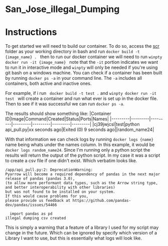 # San_Jose_illegal_Dumping

# Instructions

To get started we will need to build our container. To do so, access the [scr]('./src') folder as your working directory in bash and run ```docker build -t {image_name} . ``` then to run our docker container we will need to run ```winpty docker run -it {image_name} ``` note that the ```-it``` portion indicates we want to run it in interactive mode and ```winpty``` will only be needed if you're using git bash on a windows machine. You can check if a container has been built by running ```docker ps -a``` in your command line. The ```-a``` includes all containers, both active and inactive ones. 

For example, if i run ``` docker build -t test .``` and ```winpty docker run -it test ``` will create a container and run what ever is set up in the docker file. Then to see if it was successful we can run ```docker ps -a```.

The results should show something like:
|Container ID|Image|Command|Created|Status|Ports|Names|
|---------|---------|---------|---------|---------|---------|---------|
|cj39jwjcsl|test|python api_pull.py|xx seconds ago|Exited (0) 9 seconds ago||random_name24|

With that information we can check logs by running ```docker logs {name}``` name being whats under the names column. In this example, it would be ```docker logs random_name24```. Since I'm running only a python script the results will return the output of the python script. In my case it was a script to create a csv file if one didn't exist. Which verbatim looks like.

```   
/app/api_pull.py:2: DeprecationWarning:
Pyarrow will become a required dependency of pandas in the next major release of pandas (pandas 3.0),
(to allow more performant data types, such as the Arrow string type, and better interoperability with other libraries)
but was not found to be installed on your system.
If this would cause problems for you,
please provide us feedback at https://github.com/pandas-dev/pandas/issues/54466

  import pandas as pd
illegal dumping csv created

```

This is simply a warning that a feature of a library I used for my script may change in the future. Which can be ignored by specify which version of a Library I want to use, but this is essentially what logs will look like.
